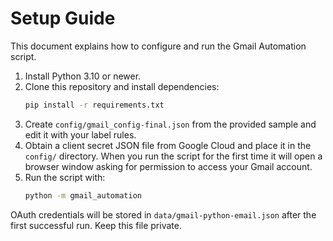 # Setup Guide

This document explains how to configure and run the Gmail Automation script.

1. Install Python 3.10 or newer.
2. Clone this repository and install dependencies:
   ```bash
   pip install -r requirements.txt
   ```
3. Create `config/gmail_config-final.json` from the provided sample and edit it with
your label rules.
4. Obtain a client secret JSON file from Google Cloud and place it in the
`config/` directory. When you run the script for the first time it will open a
browser window asking for permission to access your Gmail account.
5. Run the script with:
   ```bash
   python -m gmail_automation
   ```

OAuth credentials will be stored in `data/gmail-python-email.json` after the first
successful run. Keep this file private.
